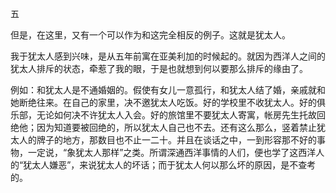五

  

但是，在这里，又有一个可以作为和这完全相反的例子。这就是犹太人。

我于犹太人感到兴味，是从五年前寓在亚美利加的时候起的。就因为西洋人之间的犹太人排斥的状态，牵惹了我的眼，于是也就想到何以要那么排斥的缘由了。

例如：和犹太人是不通婚姻的。假使有女儿一意孤行，和犹太人结了婚，亲戚就和她断绝往来。在自己的家里，决不邀犹太人吃饭。好的学校里不收犹太人。好的俱乐部，无论如何决不许犹太人入会。好的旅馆里不要犹太人寄寓，帐房先生托故回绝他；因为知道要被回绝的，所以犹太人自己也不去。还有这么那么，竖着禁止犹太人的牌子的地方，那数目也不止一二十。并且在谈话之中，一到形容那不好的事物，一定说，“象犹太人那样”之类。所谓深通西洋事情的人们，便也学了这西洋人的“犹太人嫌恶”，来说犹太人的坏话；而于犹太人何以那么坏的原因，是不查考的。